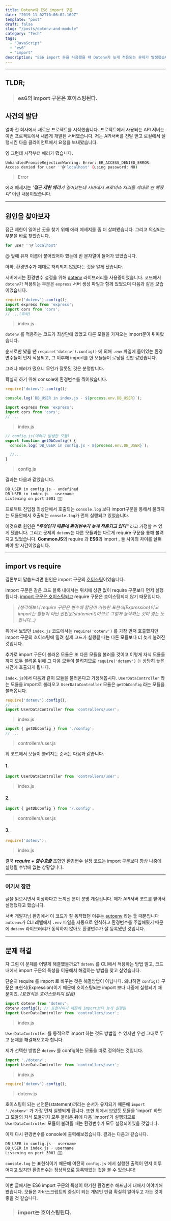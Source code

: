 ```yaml
---
title: Dotenv와 ES6 import 구문
date: "2019-11-02T10:06:02.169Z"
template: "post"
draft: false
slug: "/posts/dotenv-and-module"
category: "Tech"
tags:
  - "JavaScript"
  - "es6"
  - "import"
description: "ES6 import 문을 사용했을 때 Dotenv가 늦게 적용되는 문제가 발생했습니다. 원인을 알아보고 import문이 어떻게 동작하는지 알아보겠습니다."
---
```


----

## TLDR;

> ### es6의 import 구문은 **호이스팅**된다.

## 사건의 발단

얼마 전 회사에서 새로운 프로젝트를 시작했습니다. 프로젝트에서 사용되는 API 서버는 이번 프로젝트에서 새롭게 개발된 서버였습니다. 저는 API서버를 전달 받고 로컬에서 실행시킨 다음 클라이언트에서 요청을 보내봤습니다.
  
엥 그런데 시작부터 에러가 떴습니다.

```bash
UnhandledPromiseRejectionWarning: Error: ER_ACCESS_DENIED_ERROR:
Access denied for user ''@'localhost' (using password: NO)
```
> Error

에러 메세지는 *'**접근 제한 에러**가 일어났는데 서버에서 프로미스 처리를 제대로 안 해줬다'* 이런 내용이었습니다. 

----

## 원인을 찾아보자

접근 제한이 일어난 곳을 찾기 위해 에러 메세지를 좀 더 살펴봤습니다. 그리고 의심되는 부분을 바로 찾았습니다.

```bash
for user ''@'localhost'
```

 @ 앞에 유저 이름이 붙어있어야 했는데 빈 문자열이 들어가 있었습니다. 

아하, 환경변수가 제대로 처리되지 않았다는 것을 알게 됐습니다. 

서버에서는 환경변수 설정을 위해 [dotenv](https://github.com/motdotla/dotenv#readme) 라이브러리를 사용중이었습니다. 코드에서 `dotenv`가 적용되는 부분은 `express` 서버 생성 파일과 함께 있었으며 다음과 같은 모습이었습니다.

```typescript
require('dotenv').config();
import express from 'express';
import cors from 'cors';
// ...(후략)
```
> index.js

`dotenv` 를 적용하는 코드가 최상단에 있었고 다른 모듈을 가져오는 import문이 뒤따랐습니다.

순서로만 봤을 땐 `require('dotenv').config()` 에 의해 `.env` 파일에 들어있는 환경변수들이 먼저 적용되고, 그 이후에 import를 한 모듈들이 로딩될 것만 같았습니다.

그러나 에러가 떴으니 무언가 잘못된 것은 분명합니다.

확실히 하기 위해 console에 환경변수를 찍어봤습니다.

```typescript
require('dotenv').config();

console.log(`DB_USER in index.js - ${process.env.DB_USER}`);

import express from 'express';
import cors from 'cors';
// ...
```
> index.js

```typescript
// config.js(에러가 발생한 모듈)
export function getDbConfig() {
  console.log(`DB_USER in config.js - ${process.env.DB_USER}`);

  //...
}
```
> config.js

결과는 다음과 같았습니다.

``` bash
DB_USER in config.js - undefined
DB_USER in index.js - username
Listening on port 3001 👂🏻
```

프로젝트 진입점 최상단에서 호출되는 `console.log` 보다 import구문을 통해서 불려지는 모듈안에서 호출되는 `console.log`가 먼저 실행되고 있었습니다.

이것으로 원인은 ***"무엇인가 때문에 환경변수가 늦게 적용되고 있다"*** 라고 가정할 수 있게 됐습니다. 그리고 문제의 `dotenv`는 다른 모듈과는 다르게 require 구문을 통해 불려지고 있었습니다. **CommonJS**의 require 과 **ES6**의 import , 둘 사이의 차이를 살펴봐야 할 시간이었습니다. 

----

## import vs require

결론부터 말씀드리면 원인은 import 구문의 [호이스팅](https://developer.mozilla.org/ko/docs/Glossary/Hoisting)이었습니다.

import 구문은 같은 코드 블록 내에서는 위치에 상관 없이 require 구문보다 먼저 실행됩니다. [import 구문은 호이스팅되고](http://www.ecma-international.org/ecma-262/6.0#sec-moduledeclarationinstantiation) require 구문은 호이스팅되지 않기 때문입니다.

> *(생각해보니 require 구문은 변수에 할당이 가능한 표현식(Expression)이고 import는 할당이 아닌 선언문(statement)이므로 그렇게 동작하는 것이 맞는 듯합니다...)*


위에서 보았던 `index.js` 코드에서는 `require('dotenv')` 를 가장 먼저 호출했지만 import 구문의 호이스팅에 밀려 실제 코드가 실행될 때는 다른 모듈보다 더 늦게 불려진 것입니다.


추가로 import 구문이 불러온 모듈은 또 다른 모듈을 불러올 것이고 이렇게 자식 모듈들까지 모두 불려온 뒤에 그 다음 모듈이 불려지므로 `require('dotenv')` 는 상당히 늦은 시간에 호출되게 됩니다.

`index.js`에서 다음과 같이 모듈을 불러온다고 가정해봅시다. `UserDataController` 라는 모듈을 import로 불러오고 `UserDataController` 모듈은 `getDbConfig` 라는 모듈을 불러옵니다.

```typescript
require('dotenv').config();
// ...
import UserDataController from 'controllers/user';
```
> index.js

```typescript
import { getDbConfig } from './config';
// ...
```
> controllers/user.js

위 코드에서 모듈이 불려지는 순서는 다음과 같습니다.

#### 1.
```typescript
import UserDataController from 'controllers/user';
```
> index.js

#### 2.
```typescript
import { getDbConfig } from '/.config';
```
> controllers/user.js

#### 3.
```typescript
require('dotenv');
```
> index.js

결국 ***require + 함수호출*** 조합인 환경변수 설정 코드는 import 구문보다 항상 나중에 실행될 수밖에 없는 상황입니다.

----

### 여기서 잠깐

글을 읽으시면서 이상하다고 느끼신 분이 분명 계실겁니다. 제가 API서버 코드를 받아서 실행했다고 했습니다.

서버 개발자님 환경에서 이 코드가 잘 동작했던 이유는 [autoenv](https://beomi.github.io/2017/07/16/Use-Autoenv/) 라는 툴 때문입니다 `autoenv`가 CLI 레벨에서 `.env` 파일을 자동으로 인식하고 환경변수를 주입해줬기 때문에 `dotenv` 라이브러리가 동작하지 않아도 환경변수가 잘 등록됐던 것입니다.

----

## 문제 해결

자 그럼 이 문제를 어떻게 해결했을까요? `dotenv` 를 CLI에서 적용하는 방법 말고, 코드 내에서 import 구문의 특성을 이용해서 해결하는 방법을 찾고 싶었습니다.

단순히 require 를 import 로 바꾸는 것은 해결방법이 아닙니다. 왜냐하면 `config()` 구문은 표현식(Expression)이기 때문에 호이스팅되는 import 보다 나중에 실행되기 때문이죠. *(표현식은 호이스팅되지 않음)*

```typescript
import dotenv from 'dotenv';
dotenv.config(); // 표현식이기 때문에 import보다 늦게 실행됨
import UserDataController from 'controllers/user';
```
> index.js

`UserDataController` 를 동적으로 import 하는 것도 방법일 수 있지만 우선 그대로 두고 문제를 해결해보고자 합니다.

제가 선택한 방법은 `dotenv` 를 config하는 모듈을 따로 정의하는 것입니다.

```typescript
import './dotenv';
import UserDataController from 'controllers/user';
```
> index.js

```typescript
require('dotenv').config();
```
> dotenv.js

호이스팅이 되는 선언문(statement)끼리는 순서가 유지되기 때문에 `import './dotenv'` 가 가장 먼저 실행되게 됩니다. 또한 위에서 보았듯 모듈을 'import' 하면 그 모듈의 자식 모듈까지 모두 불러온 뒤에 다음 'import'가 실행되므로 `UserDataController` 모듈이 불려올 때는 환경변수가 모두 설정되어있을 것입니다.

이제 다시 환경변수를 console에 출력해보겠습니다. 결과는 다음과 같습니다.
 
``` bash
DB_USER in config.js - username
DB_USER in index.js - username
Listening on port 3001 👂🏻
``` 

`console.log` 는 표현식이기 때문에 여전히 `config.js` 에서 실행한 출력이 먼저 이루어지고 있지만 환경변수는 정상적으로 등록돼있는 것을 볼 수 있습니다!

----

이번 글에서는 ES6 import 구문의 특성이 야기한 환경변수 해프닝에 대해서 이야기해 봤습니다. 모듈은 자바스크립트의 중심이 되는 개념인 만큼 확실히 알아두고 가는 것이 좋을 것 같습니다. 

> ### import는 호이스팅된다.